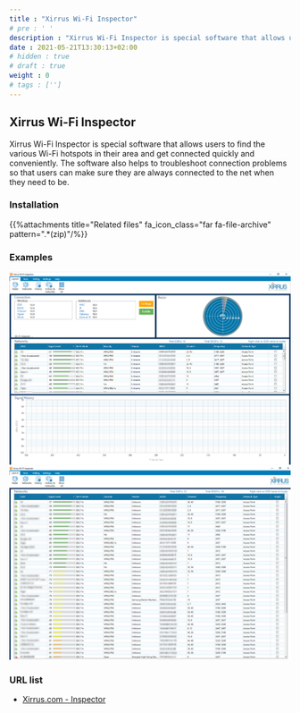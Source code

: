 ```yaml
---
title : "Xirrus Wi-Fi Inspector"
# pre : ' '
description : "Xirrus Wi-Fi Inspector is special software that allows users to find the various Wi-Fi hotspots in their area and get connected quickly and conveniently. The software also helps to troubleshoot connection problems so that users can make sure they are always connected to the net when they need to be."
date : 2021-05-21T13:30:13+02:00
# hidden : true
# draft : true
weight : 0
# tags : ['']
---
```


## Xirrus Wi-Fi Inspector

Xirrus Wi-Fi Inspector is special software that allows users to find the various Wi-Fi hotspots in their area and get connected quickly and conveniently. The software also helps to troubleshoot connection problems so that users can make sure they are always connected to the net when they need to be.

### Installation

{{%attachments title="Related files" fa_icon_class="far fa-file-archive" pattern=".*(zip)"/%}}

### Examples

![Example](images/example.png)
![Example](images/example2.png)

### URL list

* [Xirrus.com - Inspector](https://www.xirrus.com/inspector)
